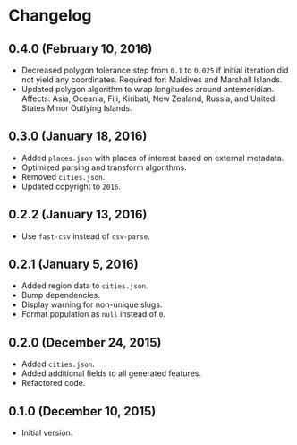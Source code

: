 # Changelog

## 0.4.0 (February 10, 2016)
* Decreased polygon tolerance step from `0.1` to `0.025` if initial iteration
  did not yield any coordinates. Required for: Maldives and Marshall Islands.
* Updated polygon algorithm to wrap longitudes around antemeridian. Affects:
  Asia, Oceania, Fiji, Kiribati, New Zealand, Russia, and
  United States Minor Outlying Islands.

## 0.3.0 (January 18, 2016)
* Added `places.json` with places of interest based on external metadata.
* Optimized parsing and transform algorithms.
* Removed `cities.json`.
* Updated copyright to `2016`.

## 0.2.2 (January 13, 2016)
* Use `fast-csv` instead of `csv-parse`.

## 0.2.1 (January 5, 2016)
* Added region data to `cities.json`.
* Bump dependencies.
* Display warning for non-unique slugs.
* Format population as `null` instead of `0`.

## 0.2.0 (December 24, 2015)
* Added `cities.json`.
* Added additional fields to all generated features.
* Refactored code.

## 0.1.0 (December 10, 2015)
* Initial version.